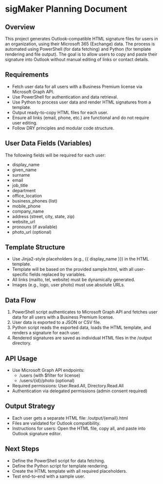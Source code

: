 # sigMaker Planning Document

## Overview
This project generates Outlook-compatible HTML signature files for users in an organization, using their Microsoft 365 (Exchange) data. The process is automated using PowerShell (for data fetching) and Python (for template rendering and file output). The goal is to allow users to copy and paste their signature into Outlook without manual editing of links or contact details.

## Requirements
- Fetch user data for all users with a Business Premium license via Microsoft Graph API.
- Use PowerShell for authentication and data retrieval.
- Use Python to process user data and render HTML signatures from a template.
- Output ready-to-copy HTML files for each user.
- Ensure all links (email, phone, etc.) are functional and do not require user editing.
- Follow DRY principles and modular code structure.

## User Data Fields (Variables)
The following fields will be required for each user:
- display_name
- given_name
- surname
- email
- job_title
- department
- office_location
- business_phones (list)
- mobile_phone
- company_name
- address (street, city, state, zip)
- website_url
- pronouns (if available)
- photo_url (optional)

## Template Structure
- Use Jinja2-style placeholders (e.g., {{ display_name }}) in the HTML template.
- Template will be based on the provided sample.html, with all user-specific fields replaced by variables.
- All links (mailto, tel, website) must be dynamically generated.
- Images (e.g., logo, user photo) must use absolute URLs.

## Data Flow
1. PowerShell script authenticates to Microsoft Graph API and fetches user data for all users with a Business Premium license.
2. User data is exported to a JSON or CSV file.
3. Python script reads the exported data, loads the HTML template, and renders a signature for each user.
4. Rendered signatures are saved as individual HTML files in the /output directory.

## API Usage
- Use Microsoft Graph API endpoints:
  - /users (with $filter for license)
  - /users/{id}/photo (optional)
- Required permissions: User.Read.All, Directory.Read.All
- Authentication via delegated permissions (admin consent required)

## Output Strategy
- Each user gets a separate HTML file: /output/{email}.html
- Files are validated for Outlook compatibility.
- Instructions for users: Open the HTML file, copy all, and paste into Outlook signature editor.

## Next Steps
- Define the PowerShell script for data fetching.
- Define the Python script for template rendering.
- Create the HTML template with all required placeholders.
- Test end-to-end with a sample user. 